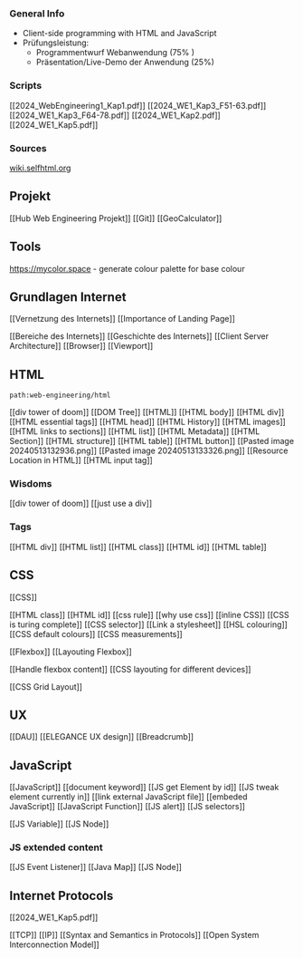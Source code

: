### General Info
- Client-side programming with HTML and JavaScript
- Prüfungsleistung:
	- Programmentwurf Webanwendung ($75\%$ )
	- Präsentation/Live-Demo der Anwendung ($25\%$)
### Scripts
[[2024_WebEngineering1_Kap1.pdf]]
[[2024_WE1_Kap3_F51-63.pdf]]
[[2024_WE1_Kap3_F64-78.pdf]]
[[2024_WE1_Kap2.pdf]]
[[2024_WE1_Kap5.pdf]]


### Sources
[wiki.selfhtml.org](https://wiki.selfhtml.org)

## Projekt
[[Hub Web Engineering Projekt]]
[[Git]]
[[GeoCalculator]]

## Tools
https://mycolor.space - generate colour palette for base colour



## Grundlagen Internet
[[Vernetzung des Internets]]
[[Importance of Landing Page]]

[[Bereiche des Internets]]
[[Geschichte des Internets]]
[[Client Server Architecture]]
[[Browser]]
[[Viewport]]


## HTML
```expander
path:web-engineering/html
```
[[div tower of doom]]
[[DOM Tree]]
[[HTML]]
[[HTML body]]
[[HTML div]]
[[HTML essential tags]]
[[HTML head]]
[[HTML History]]
[[HTML images]]
[[HTML links to sections]]
[[HTML list]]
[[HTML Metadata]]
[[HTML Section]]
[[HTML structure]]
[[HTML table]]
[[HTML button]]
[[Pasted image 20240513132936.png]]
[[Pasted image 20240513133326.png]]
[[Resource Location in HTML]]
[[HTML input tag]]

### Wisdoms
[[div tower of doom]]
[[just use a div]]

### Tags
[[HTML div]]
[[HTML list]]
[[HTML class]]
[[HTML id]]
[[HTML table]]


## CSS
[[CSS]]

[[HTML class]]
[[HTML id]]
[[css rule]]
[[why use css]]
[[inline CSS]]
[[CSS is turing complete]]
[[CSS selector]]
[[Link a stylesheet]]
[[HSL colouring]]
[[CSS default colours]]
[[CSS measurements]]


[[Flexbox]]
[[Layouting Flexbox]]

[[Handle flexbox content]]
[[CSS layouting for different devices]]


[[CSS Grid Layout]]


## UX
[[DAU]]
[[ELEGANCE UX design]]
[[Breadcrumb]]


## JavaScript
[[JavaScript]]
[[document keyword]]
[[JS get Element by id]]
[[JS tweak element currently in]]
[[link external JavaScript file]]
[[embeded JavaScript]]
[[JavaScript Function]]
[[JS alert]]
[[JS selectors]]

[[JS Variable]]
[[JS Node]]




### JS extended content
[[JS Event Listener]]
[[Java Map]]
[[JS Node]]


## Internet Protocols
[[2024_WE1_Kap5.pdf]]

[[TCP]]
[[IP]]
[[Syntax and Semantics in Protocols]]
[[Open System Interconnection Model]]

